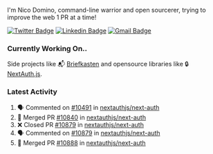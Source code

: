 
I'm Nico Domino, command-line warrior and open sourcerer, trying to improve the web 1 PR at a time!

[![Twitter Badge](https://img.shields.io/badge/-@ndom91-1ca0f1?style=flat-square&labelColor=1ca0f1&logo=twitter&logoColor=white&link=https://twitter.com/ndom91)](https://twitter.com/ndom91) [![Linkedin Badge](https://img.shields.io/badge/-ndom91-blue?style=flat-square&logo=Linkedin&logoColor=white&link=https://www.linkedin.com/in/ndom91/)](https://www.linkedin.com/in/ndom91/) [![Gmail Badge](https://img.shields.io/badge/-yo@ndo.dev-c14438?style=flat-square&logo=mail.ru&logoColor=white&link=mailto:yo@ndo.dev)](mailto:yo@ndo.dev)

### Currently Working On..

Side projects like 📬 [Briefkasten](https://briefkastenhq.com) and opensource libraries like 🔒 [NextAuth.js](https://github.com/nextauthjs/next-auth).

<!--START_SECTION_PROFILE_VIEWS:readme-info-->
<!--END_SECTION_PROFILE_VIEWS:readme-info-->

<!--START_SECTION_DAILY_COMMIT:readme-info-->
<!--END_SECTION_DAILY_COMMIT:readme-info-->

<!--START_SECTION_WEEKLY_COMMIT:readme-info-->
<!--END_SECTION_WEEKLY_COMMIT:readme-info-->

### Latest Activity

<!--START_SECTION:activity-->
1. 🗣 Commented on [#10491](https://github.com/nextauthjs/next-auth/pull/10491#issuecomment-2106372872) in [nextauthjs/next-auth](https://github.com/nextauthjs/next-auth)
2. 🎉 Merged PR [#10840](https://github.com/nextauthjs/next-auth/pull/10840) in [nextauthjs/next-auth](https://github.com/nextauthjs/next-auth)
3. ❌ Closed PR [#10879](https://github.com/nextauthjs/next-auth/pull/10879) in [nextauthjs/next-auth](https://github.com/nextauthjs/next-auth)
4. 🗣 Commented on [#10879](https://github.com/nextauthjs/next-auth/pull/10879#issuecomment-2106309102) in [nextauthjs/next-auth](https://github.com/nextauthjs/next-auth)
5. 🎉 Merged PR [#10888](https://github.com/nextauthjs/next-auth/pull/10888) in [nextauthjs/next-auth](https://github.com/nextauthjs/next-auth)
<!--END_SECTION:activity-->
